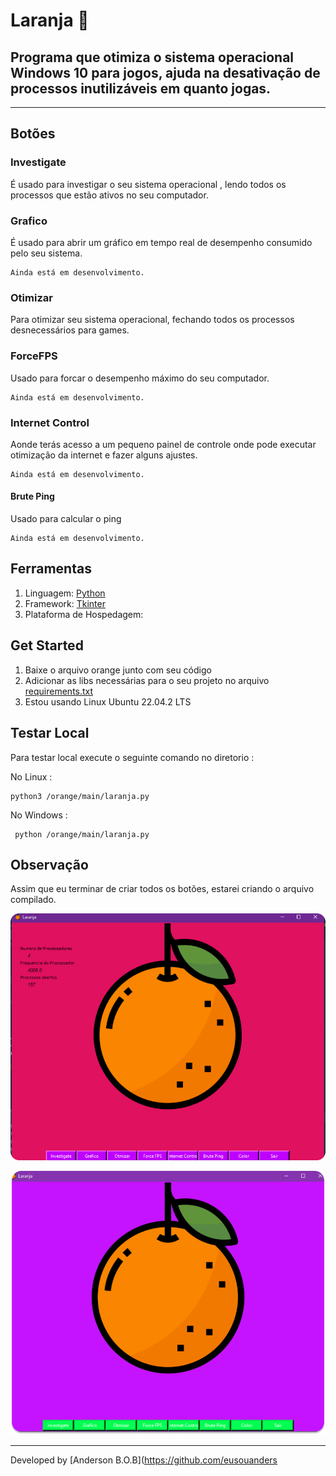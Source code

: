 # <tittle> Laranja </tittle> :orange:


## Programa que otimiza o sistema operacional Windows 10 para jogos, ajuda na desativação de processos inutilizáveis em quanto jogas.
---


## Botões

### Investigate

É usado para investigar o seu sistema operacional , lendo todos os processos que estão ativos no seu computador.

### Grafico
É usado para abrir um gráfico em tempo real de desempenho consumido pelo seu sistema.

```
Ainda está em desenvolvimento.
```

### Otimizar
Para otimizar seu sistema operacional, fechando todos os processos desnecessários para games.

### ForceFPS
Usado para forcar o desempenho máximo do seu computador.

```
Ainda está em desenvolvimento.
```

### Internet Control
Aonde terás acesso a um pequeno painel de controle onde pode executar otimização da internet e fazer alguns ajustes.

```
Ainda está em desenvolvimento.
```
#### Brute Ping

Usado para calcular o ping

```
Ainda está em desenvolvimento.
```

## Ferramentas

1. Linguagem: [Python](https://www.python.org/) 
2. Framework: [Tkinter](https://docs.python.org/3/library/tkinter.html)
3. Plataforma de Hospedagem: 

## Get Started

1. Baixe o arquivo orange junto com seu código
2. Adicionar as libs necessárias para o seu projeto no arquivo [requirements.txt](./requirements.txt)
3. Estou usando Linux Ubuntu 22.04.2 LTS

## Testar Local

Para testar local execute o seguinte comando
no diretorio :



No Linux :

~~~
python3 /orange/main/laranja.py
~~~

No Windows :

~~~
 python /orange/main/laranja.py
~~~

## Observação

Assim que eu terminar de criar todos os botões, estarei criando o arquivo compilado.


![screenshot](main/Screenshots/screenshot1.png)


![screenshot](main/Screenshots/screenshot2.png)

---
Developed by [Anderson B.O.B](https://github.com/eusouanders
